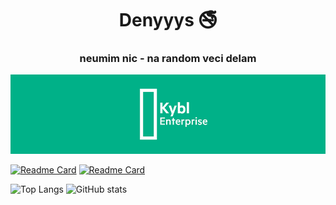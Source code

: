 <h1 align="center"> Denyyys 🚭</h1>
<h3 align="center">neumim nic - na random veci delam</h3>

![kybl_enterprise](logo1_small.png)

[![Readme Card](https://github-readme-stats.vercel.app/api/pin/?username=denyyys&repo=spse_internal&theme=gotham)](https://github.com/denyyys/spse_internal)
[![Readme Card](https://github-readme-stats.vercel.app/api/pin/?username=denyyys&repo=kyblrtos&theme=gotham)](https://github.com/denyyys/kyblRTOS)

![Top Langs](https://github-readme-stats.vercel.app/api/top-langs/?username=denyyys&hide=html&layout=compact&theme=gotham)
![GitHub stats](https://github-readme-stats.vercel.app/api?username=denyyys&theme=gotham&hide=stars)

